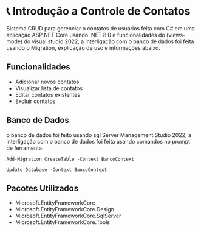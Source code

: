 # 📞 Introdução a Controle de Contatos

Sistema CRUD para gerenciar o contatos de usuários feita com C# em uma aplicação ASP.NET Core usando .NET 8.0 e funcionalidades do (views-mode) do visual studio 2022, a interligação com o banco de dados foi feita usando o Migration, explicação de uso e informações abaixo.

## Funcionalidades

- Adicionar novos contatos
- Visualizar lista de contatos
- Editar contatos existentes
- Excluir contatos

## Banco de Dados

o banco de dados foi feito usando sql Server Management Studio 2022, a interligação com o banco de dados foi feita usando comandos no prompt de ferramenta: 
```
Add-Migration CreateTable -Context BancoContext
```
```
Update-Database -Context BancoContext
```

## Pacotes Utilizados

- Microsoft.EntityFrameworkCore
- Microsoft.EntityFrameworkCore.Design
- Microsoft.EntityFrameworkCore.SqlServer
- Microsoft.EntityFrameworkCore.Tools
